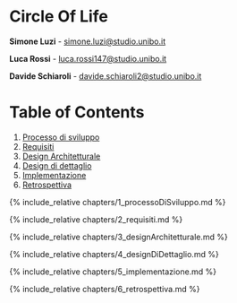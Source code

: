 # Circle Of Life

**Simone Luzi** - <simone.luzi@studio.unibo.it>

**Luca Rossi** - <luca.rossi147@studio.unibo.it>

**Davide Schiaroli** - <davide.schiaroli2@studio.unibo.it>

# Table of Contents
1. [Processo di sviluppo](/chapters/1_processoDiSviluppo.md)
2. [Requisiti](/chapters/2_requisiti.md)
3. [Design Architetturale](#Design-Architetturale)
4. [Design di dettaglio](#Design-di-dettaglio)
5. [Implementazione](#Implementazione)
6. [Retrospettiva](#Retrospettiva)

{% include_relative chapters/1_processoDiSviluppo.md %}

{% include_relative chapters/2_requisiti.md %}

{% include_relative chapters/3_designArchitetturale.md %}

{% include_relative chapters/4_designDiDettaglio.md %}

{% include_relative chapters/5_implementazione.md %}

{% include_relative chapters/6_retrospettiva.md %}
